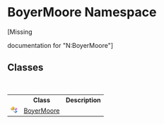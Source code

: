 # BoyerMoore Namespace
 

\[Missing <summary> documentation for "N:BoyerMoore"\]


## Classes
&nbsp;<table><tr><th></th><th>Class</th><th>Description</th></tr><tr><td>![Public class](media/pubclass.gif "Public class")</td><td><a href="96315529-98e0-e49f-22ac-1994c21731a6">BoyerMoore</a></td><td /></tr></table>&nbsp;
